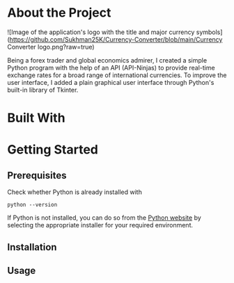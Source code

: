# About the Project

![Image of the application's logo with the title and major currency symbols](https://github.com/Sukhman25K/Currency-Converter/blob/main/Currency Converter logo.png?raw=true) 

Being a forex trader and global economics admirer, I created a simple Python program with the help of an API (API-Ninjas) to provide real-time exchange rates for a broad range of international currencies. To improve the user interface, I added a plain graphical user interface through Python's built-in library of Tkinter. 

# Built With

# Getting Started

## Prerequisites
Check whether Python is already installed with
```
python --version
```
If Python is not installed, you can do so from the [Python website](https://www.python.org/downloads) by selecting the appropriate installer for your required environment.

## Installation

## Usage
